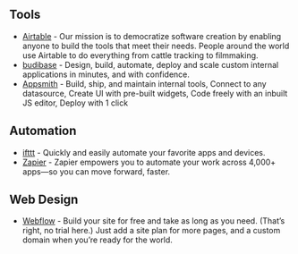 ## Tools
- [Airtable](https://www.airtable.com/) -  Our mission is to democratize software creation by enabling anyone to build the tools that meet their needs. People around the world use Airtable to do everything from cattle tracking to filmmaking.
- [budibase](https://budibase.com/) -  Design, build, automate, deploy and scale custom internal applications in minutes, and with confidence.
- [Appsmith](https://www.appsmith.com/) - Build, ship, and maintain internal tools, Connect to any datasource, Create UI with pre-built widgets, Code freely with an inbuilt JS editor, Deploy with 1 click

## Automation
- [ifttt](https://ifttt.com/) - Quickly and easily automate your favorite apps and devices.
- [Zapier](https://zapier.com/) - Zapier empowers you to automate your work across 4,000+ apps—so you can move forward, faster.

## Web Design
- [Webflow](https://webflow.com/) - Build your site for free and take as long as you need. (That’s right, no trial here.) Just add a site plan for more pages, and a custom domain when you’re ready for the world.
